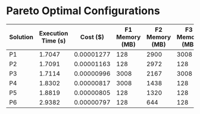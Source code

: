 # Pareto Optimal Configurations

| Solution | Execution Time (s) | Cost ($) | F1 Memory (MB) | F2 Memory (MB) | F3 Memory (MB) | F4 Memory (MB) | F5 Memory (MB) | F6 Memory (MB) |
| --- | --- | --- | --- | --- | --- | --- | --- | --- |
| P1 | 1.7047 | 0.00001277 | 128 | 2900 | 3008 | 3008 | 128 | 3008 |
| P2 | 1.7091 | 0.00001163 | 128 | 2972 | 128 | 3008 | 128 | 128 |
| P3 | 1.7114 | 0.00000996 | 3008 | 2167 | 3008 | 128 | 3008 | 128 |
| P4 | 1.8302 | 0.00000817 | 3008 | 1438 | 128 | 3008 | 3008 | 128 |
| P5 | 1.8819 | 0.00000805 | 128 | 1320 | 128 | 3008 | 128 | 128 |
| P6 | 2.9382 | 0.00000797 | 128 | 644 | 128 | 128 | 128 | 128 |
